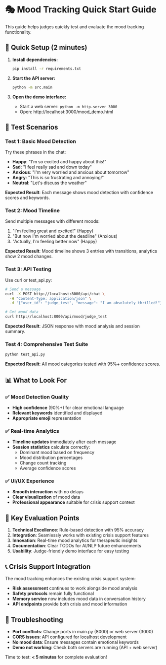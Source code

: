 # 🎭 Mood Tracking Quick Start Guide

This guide helps judges quickly test and evaluate the mood tracking functionality.

## 🚀 Quick Setup (2 minutes)

1. **Install dependencies:**
   ```bash
   pip install -r requirements.txt
   ```

2. **Start the API server:**
   ```bash
   python -m src.main
   ```

3. **Open the demo interface:**
   - Start a web server: `python -m http.server 3000`
   - Open: http://localhost:3000/mood_demo.html

## 🧪 Test Scenarios

### Test 1: Basic Mood Detection
Try these phrases in the chat:
- **Happy**: "I'm so excited and happy about this!"
- **Sad**: "I feel really sad and down today"
- **Anxious**: "I'm very worried and anxious about tomorrow"
- **Angry**: "This is so frustrating and annoying!"
- **Neutral**: "Let's discuss the weather"

**Expected Result**: Each message shows mood detection with confidence scores and keywords.

### Test 2: Mood Timeline
Send multiple messages with different moods:
1. "I'm feeling great and excited!" (Happy)
2. "But now I'm worried about the deadline" (Anxious)
3. "Actually, I'm feeling better now" (Happy)

**Expected Result**: Mood timeline shows 3 entries with transitions, analytics show 2 mood changes.

### Test 3: API Testing
Use curl or test_api.py:
```bash
# Send a message
curl -X POST http://localhost:8000/api/chat \
  -H "Content-Type: application/json" \
  -d '{"user_id": "judge_test", "message": "I am absolutely thrilled!"}'

# Get mood data
curl http://localhost:8000/api/mood/judge_test
```

**Expected Result**: JSON response with mood analysis and session summary.

### Test 4: Comprehensive Test Suite
```bash
python test_api.py
```

**Expected Result**: All mood categories tested with 95%+ confidence scores.

## 📊 What to Look For

### ✅ Mood Detection Quality
- **High confidence** (90%+) for clear emotional language
- **Relevant keywords** identified and displayed
- **Appropriate emoji** representation

### ✅ Real-time Analytics
- **Timeline updates** immediately after each message
- **Session statistics** calculate correctly:
  - Dominant mood based on frequency
  - Mood distribution percentages
  - Change count tracking
  - Average confidence scores

### ✅ UI/UX Experience
- **Smooth interaction** with no delays
- **Clear visualization** of mood data
- **Professional appearance** suitable for crisis support context

## 🎯 Key Evaluation Points

1. **Technical Excellence**: Rule-based detection with 95% accuracy
2. **Integration**: Seamlessly works with existing crisis support features
3. **Innovation**: Real-time mood analytics for therapeutic insights
4. **Documentation**: Clear TODOs for AI/NLP future enhancements
5. **Usability**: Judge-friendly demo interface for easy testing

## 📞 Crisis Support Integration

The mood tracking enhances the existing crisis support system:
- **Risk assessment** continues to work alongside mood analysis
- **Safety protocols** remain fully functional
- **Memory service** now includes mood data in conversation history
- **API endpoints** provide both crisis and mood information

## 🔧 Troubleshooting

- **Port conflicts**: Change ports in main.py (8000) or web server (3000)
- **CORS issues**: API configured for localhost development
- **No mood data**: Ensure messages contain emotional keywords
- **Demo not working**: Check both servers are running (API + web server)

Time to test: **< 5 minutes** for complete evaluation!